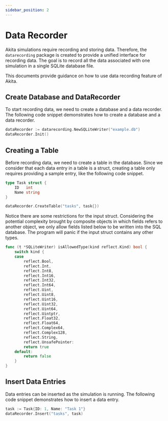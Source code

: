 ```yaml
---
sidebar_position: 2
---
```


# Data Recorder

Akita simulations require recording and storing data. Therefore, the `datarecording` package is created to provide a unified interface for recording data. The goal is to record all the data associated with one simulation in a single SQLite database file.

This documents provide guidance on how to use data recording feature of Akita. 

## Create Database and DataRecorder

To start recording data, we need to create a database and a data recorder. The following code snippet demonstrates how to create a database and a data recorder.

```go
dataRecorder := datarecording.NewSQLiteWriter("example.db")
dataRecorder.Init()
```

## Creating a Table

Before recording data, we need to create a table in the database. Since we consider that each data entry in a table is a struct, creating a table only requires providing a sample entry, like the following code snippet.

```go
type Task struct {
	ID   int
	Name string
}

dataRecorder.CreateTable("tasks", task{})
```

Notice there are some restrictions for the input struct. Considering the potential complexity brought by composite objects in which fields refers to another object, we only allow fields listed below to be written into the SQL database. The program will panic if the input struct contains any other types. 

```go
func (t *SQLiteWriter) isAllowedType(kind reflect.Kind) bool {
	switch kind {
	case
		reflect.Bool,
		reflect.Int,
		reflect.Int8,
		reflect.Int16,
		reflect.Int32,
		reflect.Int64,
		reflect.Uint,
		reflect.Uint8,
		reflect.Uint16,
		reflect.Uint32,
		reflect.Uint64,
		reflect.Uintptr,
		reflect.Float32,
		reflect.Float64,
		reflect.Complex64,
		reflect.Complex128,
		reflect.String,
		reflect.UnsafePointer:
		return true
	default:
		return false
	}
}
```

## Insert Data Entries

Data entries can be inserted as the simulation is running. The following code snippet demonstrates how to insert a data entry.

```go
task := Task{ID: 1, Name: "Task 1"}
dataRecorder.Insert("tasks", task)
```